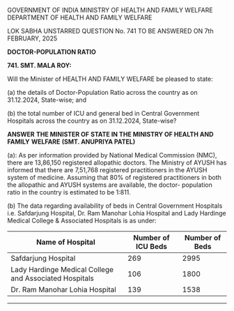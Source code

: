 GOVERNMENT OF INDIA
MINISTRY OF HEALTH AND FAMILY WELFARE
DEPARTMENT OF HEALTH AND FAMILY WELFARE

LOK SABHA
UNSTARRED QUESTION No. 741
TO BE ANSWERED ON 7th FEBRUARY, 2025

**DOCTOR-POPULATION RATIO**

**741. SMT. MALA ROY:**

Will the Minister of HEALTH AND FAMILY WELFARE be pleased to state:

(a) the details of Doctor-Population Ratio across the country as on 31.12.2024, State-wise;
and

(b) the total number of ICU and general bed in Central Government Hospitals across the
country as on 31.12.2024, State-wise?

**ANSWER**
**THE MINISTER OF STATE IN THE MINISTRY OF HEALTH AND FAMILY**
**WELFARE**
**(SMT. ANUPRIYA PATEL)**

(a): As per information provided by National Medical Commission (NMC), there are
13,86,150 registered allopathic doctors. The Ministry of AYUSH has informed that there are
7,51,768 registered practitioners in the AYUSH system of medicine. Assuming that 80% of
registered practitioners in both the allopathic and AYUSH systems are available, the doctor-
population ratio in the country is estimated to be 1:811.

(b) The data regarding availability of beds in Central Government Hospitals i.e. Safdarjung
Hospital, Dr. Ram Manohar Lohia Hospital and Lady Hardinge Medical College &
Associated Hospitals is as under:

| Name of Hospital                                       | Number of ICU Beds | Number of Beds |
| ------------------------------------------------------ | ------------------ | -------------- |
| Safdarjung Hospital                                    | 269                | 2995           |
| Lady Hardinge Medical College and Associated Hospitals | 106                | 1800           |
| Dr. Ram Manohar Lohia Hospital                         | 139                | 1538           |

---
